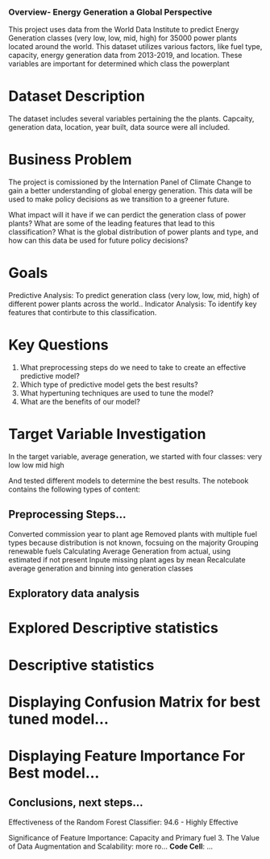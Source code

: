 ### Overview- Energy Generation a Global Perspective

This project uses data from the World Data Institute to predict Energy Generation classes (very low, low, mid, high) for 35000 power plants located around the world. This dataset utilizes various factors, like fuel type, capacity, energy generation data from 2013-2019, and location. These variables are important for determined which class the powerplant 
# Dataset Description

The dataset includes several variables pertaining the the plants. Capcaity, generation data, location, year built, data source were all included. 

# Business Problem 

The project is comissioned by the Internation Panel of Climate Change to gain a better understanding of global energy generation. This data will be used to make policy decisions as we transition to a greener future. 

What impact will it have if we can perdict the generation class of power plants?
What are some of the leading features that lead to this classification?
What is the global distribution of power plants and type, and how can this data be used for future policy decisions?

# Goals

Predictive Analysis: To predict generation class (very low, low, mid, high) of different power plants across the world.. 
Indicator Analysis: To identify key features that contirbute to this classification. 

# Key Questions

1. What preprocessing steps do we need to take to create an effective predictive model?
2. Which type of predictive model gets the best results?
3. What hypertuning techniques are used to tune the model?
4. What are the benefits of our model?

# Target Variable Investigation

In the target variable, average generation, we started with four classes:
very low
low 
mid
high

And tested different models to determine the best results. 
The notebook contains the following types of content:

## Preprocessing Steps...
Converted commission year to plant age
Removed plants with multiple fuel types because distribution is not known, focsuing on the majority
Grouping renewable fuels
Calculating Average Generation from actual, using estimated if not present
Inpute missing plant ages by mean
Recalculate average generation and binning into generation classes

## Exploratory data analysis
# Explored Descriptive statistics
# Descriptive statistics


# Displaying Confusion Matrix for best tuned model...

# Displaying Feature Importance For Best model...


## Conclusions, next steps...
Effectiveness of the Random Forest Classifier: 94.6 - Highly Effective

Significance of Feature Importance: Capacity and Primary fuel 3. 
The Value of Data Augmentation and Scalability: more ro...
**Code Cell**: ...


